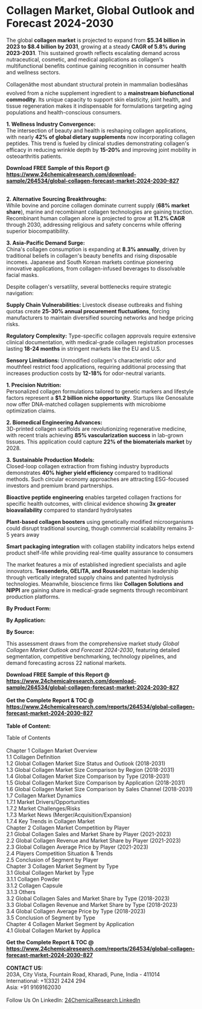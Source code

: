 <h1>Collagen Market, Global Outlook and Forecast 2024-2030</h1><p>The global <strong>collagen market</strong> is projected to expand from <strong>$5.34 billion in 2023 to $8.4 billion by 2031</strong>, growing at a steady <strong>CAGR of 5.8% during 2023-2031</strong>. This sustained growth reflects escalating demand across nutraceutical, cosmetic, and medical applications as collagen's multifunctional benefits continue gaining recognition in consumer health and wellness sectors.</p><p>Collagenâthe most abundant structural protein in mammalian bodiesâhas evolved from a niche supplement ingredient to a <strong>mainstream biofunctional commodity</strong>. Its unique capacity to support skin elasticity, joint health, and tissue regeneration makes it indispensable for formulations targeting aging populations and health-conscious consumers.</p><p><strong>1. Wellness Industry Convergence:</strong><br>
The intersection of beauty and health is reshaping collagen applications, with nearly <strong>42% of global dietary supplements</strong> now incorporating collagen peptides. This trend is fueled by clinical studies demonstrating collagen's efficacy in reducing wrinkle depth by <strong>15-20%</strong> and improving joint mobility in osteoarthritis patients.</p><div><b>Download FREE Sample of this Report @ 
            <a href="https://www.24chemicalresearch.com/download-sample/264534/global-collagen-forecast-market-2024-2030-827">
            https://www.24chemicalresearch.com/download-sample/264534/global-collagen-forecast-market-2024-2030-827</a></b></div><br><p><strong>2. Alternative Sourcing Breakthroughs:</strong><br>
While bovine and porcine collagen dominate current supply (<strong>68% market share</strong>), marine and recombinant collagen technologies are gaining traction. Recombinant human collagen alone is projected to grow at <strong>11.2% CAGR</strong> through 2030, addressing religious and safety concerns while offering superior biocompatibility.</p><p><strong>3. Asia-Pacific Demand Surge:</strong><br>
China's collagen consumption is expanding at <strong>8.3% annually</strong>, driven by traditional beliefs in collagen's beauty benefits and rising disposable incomes. Japanese and South Korean markets continue pioneering innovative applications, from collagen-infused beverages to dissolvable facial masks.</p><p>Despite collagen's versatility, several bottlenecks require strategic navigation:</p><p><strong>Supply Chain Vulnerabilities:</strong> Livestock disease outbreaks and fishing quotas create <strong>25-30% annual procurement fluctuations</strong>, forcing manufacturers to maintain diversified sourcing networks and hedge pricing risks.</p><p><strong>Regulatory Complexity:</strong> Type-specific collagen approvals require extensive clinical documentation, with medical-grade collagen registration processes lasting <strong>18-24 months</strong> in stringent markets like the EU and U.S.</p><p><strong>Sensory Limitations:</strong> Unmodified collagen's characteristic odor and mouthfeel restrict food applications, requiring additional processing that increases production costs by <strong>12-18%</strong> for odor-neutral variants.</p><p><strong>1. Precision Nutrition:</strong><br>
Personalized collagen formulations tailored to genetic markers and lifestyle factors represent a <strong>$1.2 billion niche opportunity</strong>. Startups like Genosalute now offer DNA-matched collagen supplements with microbiome optimization claims.</p><p><strong>2. Biomedical Engineering Advances:</strong><br>
3D-printed collagen scaffolds are revolutionizing regenerative medicine, with recent trials achieving <strong>85% vascularization success</strong> in lab-grown tissues. This application could capture <strong>22% of the biomaterials market</strong> by 2028.</p><p><strong>3. Sustainable Production Models:</strong><br>
Closed-loop collagen extraction from fishing industry byproducts demonstrates <strong>40% higher yield efficiency</strong> compared to traditional methods. Such circular economy approaches are attracting ESG-focused investors and premium brand partnerships.</p><p><strong>Bioactive peptide engineering</strong> enables targeted collagen fractions for specific health outcomes, with clinical evidence showing <strong>3x greater bioavailability</strong> compared to standard hydrolysates</p><p><strong>Plant-based collagen boosters</strong> using genetically modified microorganisms could disrupt traditional sourcing, though commercial scalability remains 3-5 years away</p><p><strong>Smart packaging integration</strong> with collagen stability indicators helps extend product shelf-life while providing real-time quality assurance to consumers</p><p>The market features a mix of established ingredient specialists and agile innovators. <strong>Tessenderlo, GELITA, and Rousselot</strong> maintain leadership through vertically integrated supply chains and patented hydrolysis technologies. Meanwhile, bioscience firms like <strong>Collagen Solutions and NIPPI</strong> are gaining share in medical-grade segments through recombinant production platforms.</p><p><strong>By Product Form:</strong></p><p><strong>By Application:</strong></p><p><strong>By Source:</strong></p><p>This assessment draws from the comprehensive market study <em>Global Collagen Market Outlook and Forecast 2024-2030</em>, featuring detailed segmentation, competitive benchmarking, technology pipelines, and demand forecasting across 22 national markets.</p><div><b>Download FREE Sample of this Report @ 
            <a href="https://www.24chemicalresearch.com/download-sample/264534/global-collagen-forecast-market-2024-2030-827">
            https://www.24chemicalresearch.com/download-sample/264534/global-collagen-forecast-market-2024-2030-827</a></b></div><br><div><b>Get the Complete Report & TOC @ 
            <a href="https://www.24chemicalresearch.com/reports/264534/global-collagen-forecast-market-2024-2030-827">
            https://www.24chemicalresearch.com/reports/264534/global-collagen-forecast-market-2024-2030-827</a></b></div><br>
            <b>Table of Content:</b><p>Table of Contents<br />
<br />
Chapter 1 Collagen Market Overview<br />
    1.1 Collagen Definition<br />
    1.2 Global Collagen Market Size Status and Outlook (2018-2031)<br />
    1.3 Global Collagen Market Size Comparison by Region (2018-2031)<br />
    1.4 Global Collagen Market Size Comparison by Type (2018-2031)<br />
    1.5 Global Collagen Market Size Comparison by Application (2018-2031)<br />
    1.6 Global Collagen Market Size Comparison by Sales Channel (2018-2031)<br />
    1.7 Collagen Market Dynamics<br />
        1.7.1 Market Drivers/Opportunities<br />
        1.7.2 Market Challenges/Risks<br />
        1.7.3 Market News (Merger/Acquisition/Expansion)<br />
        1.7.4 Key Trends in Collagen Market<br />
Chapter 2 Collagen Market Competition by Player<br />
    2.1 Global Collagen Sales and Market Share by Player (2021-2023)<br />
    2.2 Global Collagen Revenue and Market Share by Player (2021-2023)<br />
    2.3 Global Collagen Average Price by Player (2021-2023)<br />
    2.4 Players Competition Situation & Trends<br />
    2.5 Conclusion of Segment by Player<br />
Chapter 3 Collagen Market Segment by Type<br />
    3.1 Global Collagen Market by Type<br />
        3.1.1 Collagen Powder<br />
        3.1.2 Collagen Capsule<br />
        3.1.3 Others<br />
    3.2 Global Collagen Sales and Market Share by Type (2018-2023)<br />
    3.3 Global Collagen Revenue and Market Share by Type (2018-2023)<br />
    3.4 Global Collagen Average Price by Type (2018-2023)<br />
    3.5 Conclusion of Segment by Type<br />
Chapter 4 Collagen Market Segment by Application<br />
    4.1 Global Collagen Market by Applica</p><div><b>Get the Complete Report & TOC @ 
            <a href="https://www.24chemicalresearch.com/reports/264534/global-collagen-forecast-market-2024-2030-827">
            https://www.24chemicalresearch.com/reports/264534/global-collagen-forecast-market-2024-2030-827</a></b></div><br><b>CONTACT US:</b><br>
            203A, City Vista, Fountain Road, Kharadi, Pune, India - 411014<br>
            International: +1(332) 2424 294<br>
            Asia: +91 9169162030 <br><br>
            Follow Us On LinkedIn: <a href="https://www.linkedin.com/company/24chemicalresearch/">24ChemicalResearch LinkedIn</a>